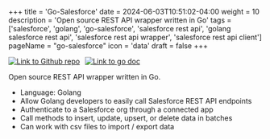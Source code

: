 +++
title = 'Go-Salesforce'
date = 2024-06-03T10:51:02-04:00
weight = 10
description = 'Open source REST API wrapper written in Go'
tags = ['salesforce', 'golang', 'go-salesforce', 'salesforce rest api', 'golang salesforce rest api', 'salesforce rest api wrapper', 'salesforce rest api client']
pageName = "go-salesforce"
icon = 'data'
draft = false
+++

<div style="display: flex; flex-direction: row;">
    <div style="margin-right: 10px;"><a href="https://github.com/k-capehart/go-salesforce"><img src="https://img.shields.io/badge/GitHub-100000?style=for-the-badge&logo=github&logoColor=whitef" alt="Link to Github repo"></a></div>
    <div style="margin: auto 0px auto 0px"><a href="https://godoc.org/github.com/k-capehart/go-salesforce/v2"><img src="https://godoc.org/github.com/k-capehart/go-salesforce/v2?status.png" alt="Link to go doc"></a></div>
</div>

Open source REST API wrapper written in Go.

- Language: Golang
- Allow Golang developers to easily call Salesforce REST API endpoints
- Authenticate to a Salesforce org through a connected app 
- Call methods to insert, update, upsert, or delete data in batches
- Can work with csv files to import / export data